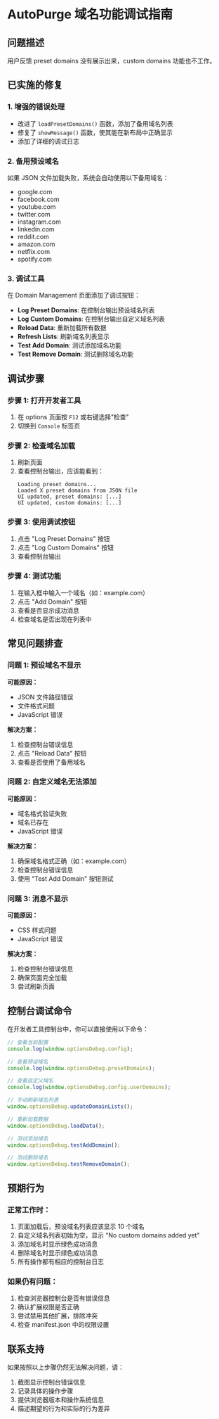 # AutoPurge 域名功能调试指南

## 问题描述

用户反馈 preset domains 没有展示出来，custom domains 功能也不工作。

## 已实施的修复

### 1. 增强的错误处理
- 改进了 `loadPresetDomains()` 函数，添加了备用域名列表
- 修复了 `showMessage()` 函数，使其能在新布局中正确显示
- 添加了详细的调试日志

### 2. 备用预设域名
如果 JSON 文件加载失败，系统会自动使用以下备用域名：
- google.com
- facebook.com
- youtube.com
- twitter.com
- instagram.com
- linkedin.com
- reddit.com
- amazon.com
- netflix.com
- spotify.com

### 3. 调试工具
在 Domain Management 页面添加了调试按钮：
- **Log Preset Domains**: 在控制台输出预设域名列表
- **Log Custom Domains**: 在控制台输出自定义域名列表
- **Reload Data**: 重新加载所有数据
- **Refresh Lists**: 刷新域名列表显示
- **Test Add Domain**: 测试添加域名功能
- **Test Remove Domain**: 测试删除域名功能

## 调试步骤

### 步骤 1: 打开开发者工具
1. 在 options 页面按 `F12` 或右键选择"检查"
2. 切换到 `Console` 标签页

### 步骤 2: 检查域名加载
1. 刷新页面
2. 查看控制台输出，应该能看到：
   ```
   Loading preset domains...
   Loaded X preset domains from JSON file
   UI updated, preset domains: [...]
   UI updated, custom domains: [...]
   ```

### 步骤 3: 使用调试按钮
1. 点击 "Log Preset Domains" 按钮
2. 点击 "Log Custom Domains" 按钮
3. 查看控制台输出

### 步骤 4: 测试功能
1. 在输入框中输入一个域名（如：example.com）
2. 点击 "Add Domain" 按钮
3. 查看是否显示成功消息
4. 检查域名是否出现在列表中

## 常见问题排查

### 问题 1: 预设域名不显示
**可能原因：**
- JSON 文件路径错误
- 文件格式问题
- JavaScript 错误

**解决方案：**
1. 检查控制台错误信息
2. 点击 "Reload Data" 按钮
3. 查看是否使用了备用域名

### 问题 2: 自定义域名无法添加
**可能原因：**
- 域名格式验证失败
- 域名已存在
- JavaScript 错误

**解决方案：**
1. 确保域名格式正确（如：example.com）
2. 检查控制台错误信息
3. 使用 "Test Add Domain" 按钮测试

### 问题 3: 消息不显示
**可能原因：**
- CSS 样式问题
- JavaScript 错误

**解决方案：**
1. 检查控制台错误信息
2. 确保页面完全加载
3. 尝试刷新页面

## 控制台调试命令

在开发者工具控制台中，你可以直接使用以下命令：

```javascript
// 查看当前配置
console.log(window.optionsDebug.config);

// 查看预设域名
console.log(window.optionsDebug.presetDomains);

// 查看自定义域名
console.log(window.optionsDebug.config.userDomains);

// 手动刷新域名列表
window.optionsDebug.updateDomainLists();

// 重新加载数据
window.optionsDebug.loadData();

// 测试添加域名
window.optionsDebug.testAddDomain();

// 测试删除域名
window.optionsDebug.testRemoveDomain();
```

## 预期行为

### 正常工作时：
1. 页面加载后，预设域名列表应该显示 10 个域名
2. 自定义域名列表初始为空，显示 "No custom domains added yet"
3. 添加域名时显示绿色成功消息
4. 删除域名时显示绿色成功消息
5. 所有操作都有相应的控制台日志

### 如果仍有问题：
1. 检查浏览器控制台是否有错误信息
2. 确认扩展权限是否正确
3. 尝试禁用其他扩展，排除冲突
4. 检查 manifest.json 中的权限设置

## 联系支持

如果按照以上步骤仍然无法解决问题，请：
1. 截图显示控制台错误信息
2. 记录具体的操作步骤
3. 提供浏览器版本和操作系统信息
4. 描述期望的行为和实际的行为差异
